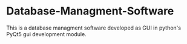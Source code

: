# Database-Managment-Software
This is a database managment software developed as GUI in python's PyQt5 gui development module.
